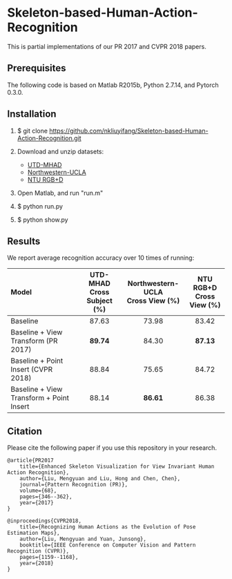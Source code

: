 # Skeleton-based-Human-Action-Recognition
This is partial implementations of our PR 2017 and CVPR 2018 papers.

## Prerequisites
The following code is based on Matlab R2015b, Python 2.7.14, and Pytorch 0.3.0.

## Installation
1. $ git clone https://github.com/nkliuyifang/Skeleton-based-Human-Action-Recognition.git

2. Download and unzip datasets: 
    * [UTD-MHAD](https://pan.baidu.com/s/1hc3AYngGxCXk49ihW-EbuA)
    * [Northwestern-UCLA](https://pan.baidu.com/s/1f7hWElp3_u5Wen8qVGfB8Q)
    * [NTU RGB+D](https://pan.baidu.com/s/1lJ1-kfrvfk-XZiqO-4cmlQ)

3. Open Matlab, and run "run.m"

4. $ python run.py

5. $ python show.py

## Results
We report average recognition accuracy over 10 times of running:

| Model| UTD-MHAD<br>Cross Subject (%)|Northwestern-UCLA<br>Cross View (%) |NTU RGB+D<br>Cross View (%) |
| :------| :------: | :------: | :------: |
Baseline                                  | 87.63     | 73.98      | 83.42
Baseline + View Transform (PR 2017)       | **89.74** | 84.30      | **87.13**
Baseline + Point Insert (CVPR 2018)       | 88.84     | 75.65      | 84.72
Baseline + View Transform + Point Insert  | 88.14     | **86.61**  | 86.38

## Citation
Please cite the following paper if you use this repository in your research.
```
@article{PR2017
    title={Enhanced Skeleton Visualization for View Invariant Human Action Recognition},
    author={Liu, Mengyuan and Liu, Hong and Chen, Chen},
    journal={Pattern Recognition (PR)},
    volume={68},
    pages={346--362},
    year={2017}
}

@inproceedings{CVPR2018,
    title={Recognizing Human Actions as the Evolution of Pose Estimation Maps},
    author={Liu, Mengyuan and Yuan, Junsong},
    booktitle={IEEE Conference on Computer Vision and Pattern Recognition (CVPR)},
    pages={1159--1168},
    year={2018}
}
